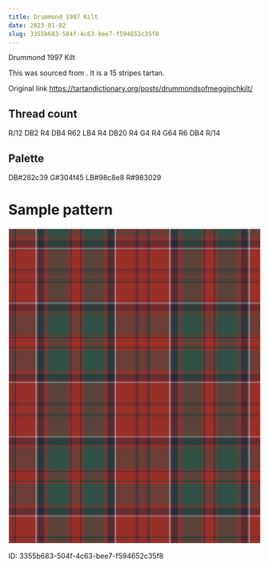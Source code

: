 ```yaml
---
title: Drummond 1997 Kilt
date: 2023-01-02
slug: 3355b683-504f-4c63-bee7-f594652c35f8
---
```

Drummond 1997 Kilt

This was sourced from <no value>.  It is a 15 stripes tartan.

Original link https://tartandictionary.org/posts/drummondsofmegginchkilt/

## Thread count
R/12 DB2 R4 DB4 R62 LB4 R4 DB20 R4 G4 R4 G64 R6 DB4 R/14

## Palette
DB#282c39 G#304f45 LB#98c8e8 R#983029

# Sample pattern

![Tartan detail](tartan.png "R/12 DB2 R4 DB4 R62 LB4 R4 DB20 R4 G4 R4 G64 R6 DB4 R/14 tartan")

ID: 3355b683-504f-4c63-bee7-f594652c35f8